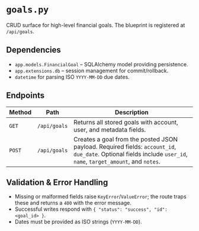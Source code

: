 # `goals.py`

CRUD surface for high-level financial goals. The blueprint is registered at
`/api/goals`.

## Dependencies

- `app.models.FinancialGoal` – SQLAlchemy model providing persistence.
- `app.extensions.db` – session management for commit/rollback.
- `datetime` for parsing ISO `YYYY-MM-DD` due dates.

## Endpoints

| Method | Path         | Description                                                                                                                                                      |
| ------ | ------------ | ---------------------------------------------------------------------------------------------------------------------------------------------------------------- |
| `GET`  | `/api/goals` | Returns all stored goals with account, user, and metadata fields.                                                                                                |
| `POST` | `/api/goals` | Creates a goal from the posted JSON payload. Required fields: `account_id`, `due_date`. Optional fields include `user_id`, `name`, `target_amount`, and `notes`. |

## Validation & Error Handling

- Missing or malformed fields raise `KeyError`/`ValueError`; the route traps
  these and returns a `400` with the error message.
- Successful writes respond with `{ "status": "success", "id": <goal_id> }`.
- Dates must be provided as ISO strings (`YYYY-MM-DD`).
